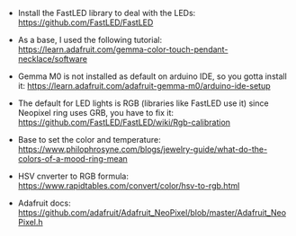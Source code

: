 - Install the FastLED library to deal with the LEDs:
https://github.com/FastLED/FastLED

- As a base, I used the following tutorial:
https://learn.adafruit.com/gemma-color-touch-pendant-necklace/software

- Gemma M0 is not installed as default on arduino IDE, so you gotta install it:
https://learn.adafruit.com/adafruit-gemma-m0/arduino-ide-setup

- The default for LED lights is RGB (libraries like FastLED use it) since Neopixel ring uses GRB, you have to fix it:
https://github.com/FastLED/FastLED/wiki/Rgb-calibration

- Base to set the color and temperature:
https://www.philophrosyne.com/blogs/jewelry-guide/what-do-the-colors-of-a-mood-ring-mean

- HSV cnverter to RGB formula:
https://www.rapidtables.com/convert/color/hsv-to-rgb.html

- Adafruit docs:
https://github.com/adafruit/Adafruit_NeoPixel/blob/master/Adafruit_NeoPixel.h
